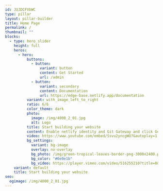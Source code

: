 ```yaml
---
id: JUJDCFVbWC
type: pillar
layout: pillar-builder
title: Home Page
permalink: /
thumbnail: ""
blocks:
  - type: hero_slider
    height: full
    heros:
      - hero:
          buttons:
            - button:
                variant: button
                content: Get Started
                url: /admin
            - button:
                variant: secondary
                content: Documentation
                url: https://edge-base.netlify.app/documentation
          variant: with_image_left_to_right
          ratio: 6/6
          color_theme: dark
          photo:
            image: /img/4000_2_01.jpg
            alt: Logo
          title: Start building your website
          content: Enable netlify identity and Git Gateway and click Get Started.
          video: https://www.youtube.com/embed/Ssvu2yncgWU?&autoplay=1
          bg_settings:
            variant: bg-image
            overlay: no-overlay
            bg_photo: /img/green-tropical-leaves-border-png-3000x2400.png
            bg_color: "#0e0e1b"
            bg_video: https://player.vimeo.com/video/516255210?title=0&portrait=0&byline=0&autoplay=1&muted=true&controls=0&loop=1
    variant: default
    title: Start building your website
seo:
  ogimage: /img/4000_2_01.jpg
---
```

